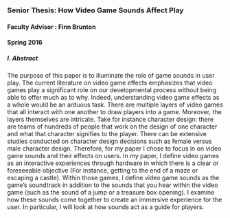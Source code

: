 ### Senior Thesis: How Video Game Sounds Affect Play
#### Faculty Advisor : Finn Brunton
#### Spring 2016


##### I. Abstract

The purpose of this paper is to illuminate the role of game sounds in user play. The current literature on video game effects emphasizes that video games play a significant role on our developmental process without being able to offer much as to why. Indeed, understanding video game effects as a whole would be an arduous task. There are multiple layers of video games that all interact with one another to draw players into a game. Moreover, the layers themselves are intricate. Take for instance character design: there are teams of hundreds of people that work on the design of one character and what that character signifies to the player. There can be extensive studies conducted on character design decisions such as female versus male character design. Therefore, for my paper I chose to focus in on video game sounds and their effects on users. In my paper, I define video games as an interactive experiences through hardware in which there is a clear or foreseeable objective (For instance, getting to the end of a maze or escaping a castle). Within those games, I define video game sounds as the game’s soundtrack in addition to the sounds that you hear within the video game (such as the sound of a jump or a treasure box opening). I examine how these sounds come together to create an immersive experience for the user. In particular, I will look at how sounds act as a guide for players.


